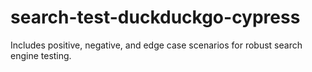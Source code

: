 # search-test-duckduckgo-cypress
Includes positive, negative, and edge case scenarios for robust search engine testing.
